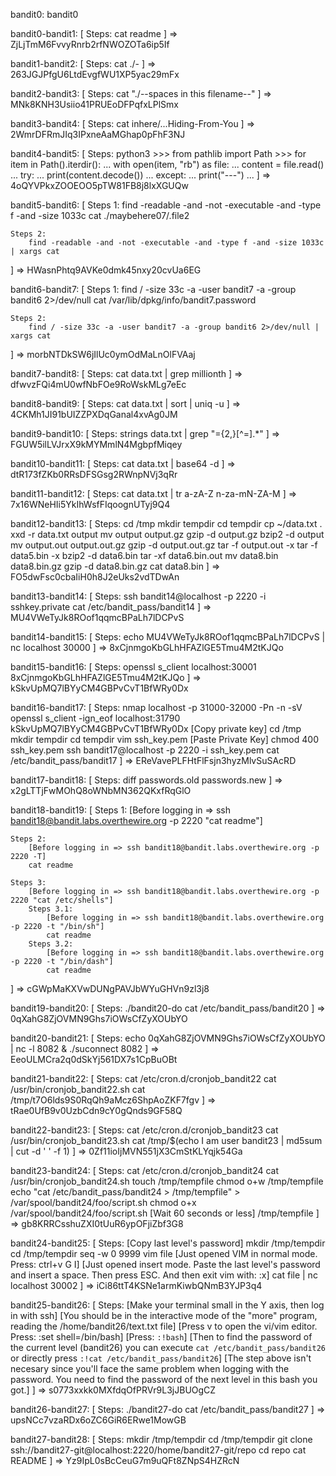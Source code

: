 bandit0: bandit0

bandit0-bandit1: [
    Steps:
        cat readme
] =>  ZjLjTmM6FvvyRnrb2rfNWOZOTa6ip5If

bandit1-bandit2: [
    Steps:
        cat ./-
] => 263JGJPfgU6LtdEvgfWU1XP5yac29mFx

bandit2-bandit3: [
    Steps:
        cat "./--spaces in this filename--"
] => MNk8KNH3Usiio41PRUEoDFPqfxLPlSmx

bandit3-bandit4: [
    Steps:
        cat inhere/...Hiding-From-You
] => 2WmrDFRmJIq3IPxneAaMGhap0pFhF3NJ

bandit4-bandit5: [
    Steps:
        python3
            >>> from pathlib import Path
            >>> for item in Path().iterdir():
            ...     with open(item, "rb") as file:
            ...             content = file.read()
            ...             try:
            ...                     print(content.decode())
            ...             except:
            ...                     print("---")
            ...
] => 4oQYVPkxZOOEOO5pTW81FB8j8lxXGUQw

bandit5-bandit6: [
    Steps 1:
        find -readable -and -not -executable -and -type f -and -size 1033c
        cat ./maybehere07/.file2

    Steps 2:
        find -readable -and -not -executable -and -type f -and -size 1033c | xargs cat
] => HWasnPhtq9AVKe0dmk45nxy20cvUa6EG

bandit6-bandit7: [
    Steps 1:
        find / -size 33c -a -user bandit7 -a -group bandit6 2>/dev/null
        cat /var/lib/dpkg/info/bandit7.password

    Steps 2:
        find / -size 33c -a -user bandit7 -a -group bandit6 2>/dev/null | xargs cat
] => morbNTDkSW6jIlUc0ymOdMaLnOlFVAaj

bandit7-bandit8: [
    Steps:
        cat data.txt | grep millionth
] => dfwvzFQi4mU0wfNbFOe9RoWskMLg7eEc

bandit8-bandit9: [
    Steps:
        cat data.txt  | sort | uniq -u
] => 4CKMh1JI91bUIZZPXDqGanal4xvAg0JM

bandit9-bandit10: [
    Steps:
        strings data.txt | grep "=\{2,\}[^=].*"
] => FGUW5ilLVJrxX9kMYMmlN4MgbpfMiqey

bandit10-bandit11: [
    Steps:
        cat data.txt  | base64 -d
] => dtR173fZKb0RRsDFSGsg2RWnpNVj3qRr

bandit11-bandit12: [
    Steps:
        cat data.txt | tr a-zA-Z n-za-mN-ZA-M
] => 7x16WNeHIi5YkIhWsfFIqoognUTyj9Q4

bandit12-bandit13: [
    Steps:
        cd /tmp
        mkdir tempdir
        cd tempdir
        cp ~/data.txt .
        xxd -r data.txt output
        mv output output.gz
        gzip -d output.gz
        bzip2 -d output
        mv output.out  output.out.gz
        gzip -d output.out.gz
        tar -f output.out -x
        tar -f data5.bin -x
        bzip2 -d data6.bin
        tar -xf data6.bin.out
        mv data8.bin data8.bin.gz
        gzip -d data8.bin.gz
        cat data8.bin
] => FO5dwFsc0cbaIiH0h8J2eUks2vdTDwAn

bandit13-bandit14: [
    Steps:
        ssh bandit14@localhost -p 2220 -i sshkey.private
        cat /etc/bandit_pass/bandit14
] => MU4VWeTyJk8ROof1qqmcBPaLh7lDCPvS

bandit14-bandit15: [
    Steps:
        echo MU4VWeTyJk8ROof1qqmcBPaLh7lDCPvS | nc localhost 30000
] => 8xCjnmgoKbGLhHFAZlGE5Tmu4M2tKJQo

bandit15-bandit16: [
    Steps:
        openssl s_client localhost:30001
        8xCjnmgoKbGLhHFAZlGE5Tmu4M2tKJQo
] => kSkvUpMQ7lBYyCM4GBPvCvT1BfWRy0Dx

bandit16-bandit17: [
    Steps:
        nmap localhost -p 31000-32000 -Pn -n -sV
        openssl s_client -ign_eof localhost:31790
        kSkvUpMQ7lBYyCM4GBPvCvT1BfWRy0Dx
        [Copy private key]
        cd /tmp
        mkdir tempdir
        cd tempdir
        vim ssh_key.pem
        [Paste Private Key]
        chmod 400 ssh_key.pem
        ssh bandit17@localhost -p 2220 -i ssh_key.pem
        cat /etc/bandit_pass/bandit17
] => EReVavePLFHtFlFsjn3hyzMlvSuSAcRD

bandit17-bandit18: [
    Steps:
        diff passwords.old passwords.new
] => x2gLTTjFwMOhQ8oWNbMN362QKxfRqGlO

bandit18-bandit19: [
    Steps 1:
        [Before logging in => ssh bandit18@bandit.labs.overthewire.org -p 2220 "cat readme"] 

    Steps 2:
        [Before logging in => ssh bandit18@bandit.labs.overthewire.org -p 2220 -T] 
        cat readme

    Steps 3:
        [Before logging in => ssh bandit18@bandit.labs.overthewire.org -p 2220 "cat /etc/shells"]
        Steps 3.1:
            [Before logging in => ssh bandit18@bandit.labs.overthewire.org -p 2220 -t "/bin/sh"]
            cat readme
        Steps 3.2:
            [Before logging in => ssh bandit18@bandit.labs.overthewire.org -p 2220 -t "/bin/dash"]
            cat readme
] => cGWpMaKXVwDUNgPAVJbWYuGHVn9zl3j8

bandit19-bandit20: [
    Steps:
        ./bandit20-do cat /etc/bandit_pass/bandit20
] => 0qXahG8ZjOVMN9Ghs7iOWsCfZyXOUbYO

bandit20-bandit21: [
    Steps:
        echo 0qXahG8ZjOVMN9Ghs7iOWsCfZyXOUbYO | nc -l 8082 &
        ./suconnect  8082
] => EeoULMCra2q0dSkYj561DX7s1CpBuOBt

bandit21-bandit22: [
    Steps:
        cat /etc/cron.d/cronjob_bandit22
        cat /usr/bin/cronjob_bandit22.sh
        cat /tmp/t7O6lds9S0RqQh9aMcz6ShpAoZKF7fgv
] => tRae0UfB9v0UzbCdn9cY0gQnds9GF58Q

bandit22-bandit23: [
    Steps:
        cat /etc/cron.d/cronjob_bandit23
        cat /usr/bin/cronjob_bandit23.sh
        cat /tmp/$(echo I am user bandit23 | md5sum | cut -d ' ' -f 1)
] => 0Zf11ioIjMVN551jX3CmStKLYqjk54Ga

bandit23-bandit24: [
    Steps:
        cat /etc/cron.d/cronjob_bandit24
        cat /usr/bin/cronjob_bandit24.sh
        touch /tmp/tempfile
        chmod o+w /tmp/tempfile
        echo "cat /etc/bandit_pass/bandit24 > /tmp/tempfile"  > /var/spool/bandit24/foo/script.sh
        chmod o+x /var/spool/bandit24/foo/script.sh
        [Wait 60 seconds or less]
        /tmp/tempfile
] => gb8KRRCsshuZXI0tUuR6ypOFjiZbf3G8

bandit24-bandit25: [
    Steps:
        [Copy last level's password]
        mkdir /tmp/tempdir
        cd /tmp/tempdir
        seq -w 0 9999
        vim file
        [Just opened VIM in normal mode. Press: ctrl+v G I]
        [Just opened insert mode. Paste the last level's password and insert a space. Then press ESC. And then exit vim with: :x]
        cat file | nc localhost 30002
] => iCi86ttT4KSNe1armKiwbQNmB3YJP3q4

bandit25-bandit26: [
    Steps:
        [Make your terminal small in the Y axis, then log in with ssh]
        [You should be in the interactive mode of the "more" program, reading the /home/bandit26/text.txt file]
        [Press v to open the vi/vim editor. Press: :set shell=/bin/bash]
        [Press: `:!bash`]
        [Then to find the password of the current level (bandit26) you can execute `cat /etc/bandit_pass/bandit26` or directly press `:!cat /etc/bandit_pass/bandit26`]
        [The step above isn't necesary since you'll face the same problem when logging with the password. You need to find the password of the next level in this bash you got.]
] => s0773xxkk0MXfdqOfPRVr9L3jJBUOgCZ

bandit26-bandit27: [
    Steps:
        ./bandit27-do cat /etc/bandit_pass/bandit27
] => upsNCc7vzaRDx6oZC6GiR6ERwe1MowGB

bandit27-bandit28: [
    Steps:
        mkdir /tmp/tempdir
        cd /tmp/tempdir
        git clone ssh://bandit27-git@localhost:2220/home/bandit27-git/repo
        cd repo
        cat README
] => Yz9IpL0sBcCeuG7m9uQFt8ZNpS4HZRcN
